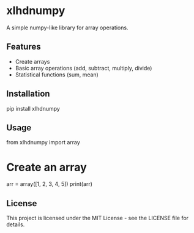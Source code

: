 # xlhdnumpy

A simple numpy-like library for array operations.

## Features

- Create arrays
- Basic array operations (add, subtract, multiply, divide)
- Statistical functions (sum, mean)

## Installation
pip install xlhdnumpy
## Usage
from xlhdnumpy import array

# Create an array
arr = array([1, 2, 3, 4, 5])
print(arr)
## License

This project is licensed under the MIT License - see the LICENSE file for details.
